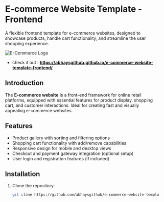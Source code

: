 # E-commerce Website Template - Frontend

A flexible frontend template for e-commerce websites, designed to showcase products, handle cart functionality, and streamline the user shopping experience.<br>

![E-Commerce Logo](link-to-your-logo.png)
- check it out : **https://abhaysgithub.github.io/e-commerce-website-template-frontend/**

## Introduction

The **E-commerce website** is a front-end framework for online retail platforms, equipped with essential features for product display, shopping cart, and customer interactions. Ideal for creating fast and visually appealing e-commerce websites.

## Features

- Product gallery with sorting and filtering options
- Shopping cart functionality with add/remove capabilities
- Responsive design for mobile and desktop views
- Checkout and payment gateway integration (optional setup)
- User login and registration features (if included)

## Installation

1. Clone the repository:
   ```bash
   git clone https://github.com/abhaysgithub/e-commerce-website-template-frontend.git
